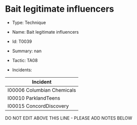 # Bait legitimate influencers

* Type: Technique

* Name: Bait legitimate influencers

* Id: T0039

* Summary: nan

* Tactic: TA08

* Incidents:

| Incident |
| --------- |
| I00006 Columbian Chemicals |
| I00010 ParklandTeens |
| I00015 ConcordDiscovery |


DO NOT EDIT ABOVE THIS LINE - PLEASE ADD NOTES BELOW